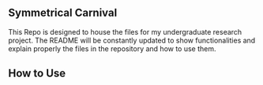 ## Symmetrical Carnival
This Repo is designed to house the files for my undergraduate research project.
The README will be constantly updated to show functionalities and explain properly the files in the repository and how to use them.

## How to Use
